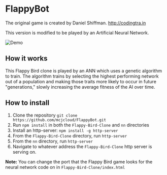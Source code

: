 # FlappyBot

The original game is created by Daniel Shiffman. http://codingtra.in

This version is modified to be played by an Artificial Neural Network.

![Demo](https://github.com/mcjcloud/FlappyBot/blob/master/Flappy-Bird-Clone/graphics/flappybot.gif)

## How it works
This Flappy Bird clone is played by an ANN which uses a genetic algorithm to train. The algorithm trains by selecting the highest performing network out of a population and making those traits more likely to occur in future "generations," slowly increasing the average fitness of the AI over time.

## How to install
1. Clone the repository `git clone https://github.com/mcjcloud/FlappyBot.git`
2. Run `npm install` in both the `Flappy-Bird-Clone` and `nn` directories
3. Install an http-server: `npm install -g http-server`
4. From the `Flappy-Bird-Clone` directory, run `http-server`
5. From the `nn` directory, run `http-server`
6. Navigate to whatever address the `Flappy-Bird-Clone` http server is serving on.

__Note:__ You can change the port that the Flappy Bird game looks for the neural network code on in `Flappy-Bird-Clone/index.html`
